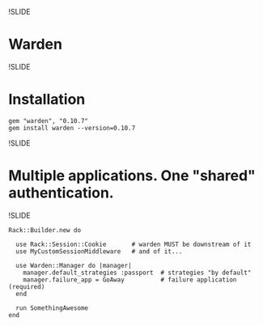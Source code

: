 !SLIDE 
# Warden #

!SLIDE
# Installation #

    gem "warden", "0.10.7"
    gem install warden --version=0.10.7

!SLIDE
# Multiple applications. One "shared" authentication. #

!SLIDE

    Rack::Builder.new do

      use Rack::Session::Cookie       # warden MUST be downstream of it
      use MyCustomSessionMiddleware   # and of it...

      use Warden::Manager do |manager|
        manager.default_strategies :passport  # strategies "by default"
        manager.failure_app = GoAway          # failure application (required)
      end

      run SomethingAwesome
    end
